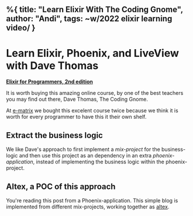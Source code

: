 %{
  title: "Learn Elixir With The Coding Gnome",
  author: "Andi",
  tags: ~w/2022 elixir learning video/
}
---
# Learn Elixir, Phoenix, and LiveView with Dave Thomas

**[Elixir for Programmers, 2nd edition](https://pragdave.me/)**

It is worth buying this amazing online course, by one of the
best teachers you may find out there, Dave Thomas, The Coding Gnome.

At [e-matrix](https://e-matrix.at) we bought this excelent course
twice because we think it is worth for every programmer to have this it
their own shelf.

## Extract the business logic

We like Dave's approach to first implement a _mix-project_ for the business-logic
and then use this project as an dependency in an extra _phoenix-application_, 
instead of implementing the business logic within the phoenix-project.

## Altex, a POC of this approach

You're reading this post from a Phoenix-application. This simple
blog is implemented from different mix-projects, working together as
[altex](https://github.com/iboard/altex).
